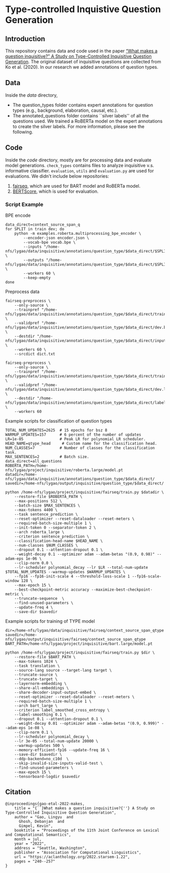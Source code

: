# Type-controlled Inquistive Question Generation
## Introduction
This repository contains data and code used in the paper [“What makes a question inquisitive?” A Study on Type-Controlled Inquisitive Question Generation](https://aclanthology.org/2022.starsem-1.22.pdf). The original dataset of inquisitive questions are collected from Ko et al. (2020). In our research we added annotations of question types. 
## Data
Inside the *data* directory,
- The question_types folder contains expert annotations for question types (e.g., background, elaboration, causal, etc.).
- The annotated_questions folder contains ``silver labels'' of all the questions used. 
We trained a RoBERTa model on the expert annotations to create the silver labels. For more information, please see the following.

## Code
Inside the *code* directory, mostly are for processing data and evaluate model generations.
`check_types` contains files to analyze inquisitive v.s. informative classifier. 
`evaluation`, `utils` and `evaluation.py` are used for evaluations.
We didn't include below repositories:
1. [fairseq](https://github.com/pytorch/fairseq), which are used for BART model and RoBERTa model.
2. [BERTScore](https://github.com/Tiiiger/bert_score), which is used for evaluation.

### Script Example
BPE encode
```
data_direct=context_source_span_q
for SPLIT in train dev; do
    python -m examples.roberta.multiprocessing_bpe_encoder \
        --encoder-json encoder.json \
        --vocab-bpe vocab.bpe \
        --inputs "/home-nfs/lygao/data/inquisitive/annotations/question_type/$data_direct/$SPLIT.input" \
        --outputs "/home-nfs/lygao/data/inquisitive/annotations/question_type/$data_direct/$SPLIT.bpe" \
        --workers 60 \
        --keep-empty
done
```
Preprocess data
```
fairseq-preprocess \
    --only-source \
    --trainpref "/home-nfs/lygao/data/inquisitive/annotations/question_type/$data_direct/train.bpe" \
    --validpref "/home-nfs/lygao/data/inquisitive/annotations/question_type/$data_direct/dev.bpe" \
    --destdir "/home-nfs/lygao/data/inquisitive/annotations/question_type/$data_direct/input0" \
    --workers 60 \
    --srcdict dict.txt

fairseq-preprocess \
    --only-source \
    --trainpref "/home-nfs/lygao/data/inquisitive/annotations/question_type/$data_direct/train.label" \
    --validpref "/home-nfs/lygao/data/inquisitive/annotations/question_type/$data_direct/dev.label" \
    --destdir "/home-nfs/lygao/data/inquisitive/annotations/question_type/$data_direct/label" \
    --workers 60
```
Example scripts for classification of question types
```
TOTAL_NUM_UPDATES=2625  # 15 epochs for bsz 8
WARMUP_UPDATES=157      # 6 percent of the number of updates
LR=1e-05                # Peak LR for polynomial LR scheduler.
HEAD_NAME=qtype_head     # Custom name for the classification head.
NUM_CLASSES=7           # Number of classes for the classification task.
MAX_SENTENCES=2         # Batch size.
data_direct=all_questions
ROBERTA_PATH=/home-nfs/lygao/project/inquisitive/roberta.large/model.pt
datadir=/home-nfs/lygao/data/inquisitive/annotations/question_type/$data_direct/
savedir=/home-nfs/lygao/output/inquisitive/question_type/$data_direct/

python /home-nfs/lygao/project/inquisitive/fairseq/train.py $datadir \
    --restore-file $ROBERTA_PATH \
    --max-positions 512 \
    --batch-size $MAX_SENTENCES \
    --max-tokens 4400 \
    --task sentence_prediction \
    --reset-optimizer --reset-dataloader --reset-meters \
    --required-batch-size-multiple 1 \
    --init-token 0 --separator-token 2 \
    --arch roberta_large \
    --criterion sentence_prediction \
    --classification-head-name $HEAD_NAME \
    --num-classes $NUM_CLASSES \
    --dropout 0.1 --attention-dropout 0.1 \
    --weight-decay 0.1 --optimizer adam --adam-betas "(0.9, 0.98)" --adam-eps 1e-06 \
    --clip-norm 0.0 \
    --lr-scheduler polynomial_decay --lr $LR --total-num-update $TOTAL_NUM_UPDATES --warmup-updates $WARMUP_UPDATES \
    --fp16 --fp16-init-scale 4 --threshold-loss-scale 1 --fp16-scale-window 128 \
    --max-epoch 15 \
    --best-checkpoint-metric accuracy --maximize-best-checkpoint-metric \
    --truncate-sequence  \
    --find-unused-parameters \
    --update-freq 4 \
    --save-dir $savedir
```

Example scripts for training of TYPE model
```
dir=/home-nfs/lygao/data/inquisitive/fairseq/context_source_span_qtype
savedir=/home-nfs/lygao/output/inquisitive/fairseq/context_source_span_qtype
BART_PATH=/home-nfs/lygao/project/inquisitive/bart.large/model.pt

python /home-nfs/lygao/project/inquisitive/fairseq/train.py $dir \
    --restore-file $BART_PATH \
    --max-tokens 1024 \
    --task translation \
    --source-lang source --target-lang target \
    --truncate-source \
    --truncate-target \
    --layernorm-embedding \
    --share-all-embeddings \
    --share-decoder-input-output-embed \
    --reset-optimizer --reset-dataloader --reset-meters \
    --required-batch-size-multiple 1 \
    --arch bart_large \
    --criterion label_smoothed_cross_entropy \
    --label-smoothing 0.1 \
    --dropout 0.1 --attention-dropout 0.1 \
    --weight-decay 0.01 --optimizer adam --adam-betas "(0.9, 0.999)" --adam-eps 1e-08 \
    --clip-norm 0.1 \
    --lr-scheduler polynomial_decay \
    --lr 3e-05 --total-num-update 20000 \
    --warmup-updates 500 \
    --memory-efficient-fp16 --update-freq 16 \
    --save-dir $savedir \
    --ddp-backend=no_c10d  \
    --skip-invalid-size-inputs-valid-test \
    --find-unused-parameters \
    --max-epoch 15 \
    --tensorboard-logdir $savedir
```

## Citation
```
@inproceedings{gao-etal-2022-makes,
    title = "{``}What makes a question inquisitive?{''} A Study on Type-Controlled Inquisitive Question Generation",
    author = "Gao, Lingyu  and
      Ghosh, Debanjan  and
      Gimpel, Kevin",
    booktitle = "Proceedings of the 11th Joint Conference on Lexical and Computational Semantics",
    month = jul,
    year = "2022",
    address = "Seattle, Washington",
    publisher = "Association for Computational Linguistics",
    url = "https://aclanthology.org/2022.starsem-1.22",
    pages = "240--257"
}
```
